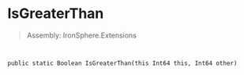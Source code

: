 ﻿

# IsGreaterThan

> Assembly: IronSphere.Extensions



```


public static Boolean IsGreaterThan(this Int64 this, Int64 other)
```